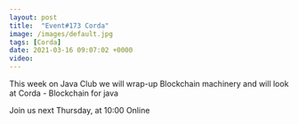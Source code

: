 ```yaml
---
layout: post
title:  "Event#173 Corda"
image: /images/default.jpg
tags: [Corda]
date: 2021-03-16 09:07:02 +0000
video: 
---
```


This week on Java Club we will wrap-up Blockchain machinery and will look at Corda - Blockchain for java

Join us next Thursday, at 10:00 Online

